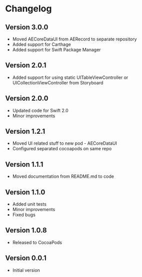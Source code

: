 # Changelog

## Version 3.0.0

- Moved AECoreDataUI from AERecord to separate repository
- Added support for Carthage
- Added support for Swift Package Manager

## Version 2.0.1

- Added support for using static UITableViewController or UICollectionViewController from Storyboard

## Version 2.0.0

- Updated code for Swift 2.0
- Minor improvements

## Version 1.2.1

- Moved UI related stuff to new pod - AECoreDataUI
- Configured separated cocoapods on same repo

## Version 1.1.1

- Moved documentation from README.md to code

## Version 1.1.0

- Added unit tests
- Minor improvements
- Fixed bugs

## Version 1.0.8

- Released to CocoaPods

## Version 0.0.1

- Initial version